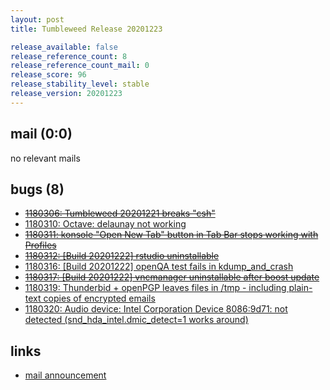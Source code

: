 ```yaml
---
layout: post
title: Tumbleweed Release 20201223

release_available: false
release_reference_count: 8
release_reference_count_mail: 0
release_score: 96
release_stability_level: stable
release_version: 20201223
---
```


## mail (0:0)

no relevant mails

## bugs (8)

<!--more-->

- ~~[1180306: Tumbleweed 20201221 breaks "csh"](https://bugzilla.opensuse.org/show_bug.cgi?id=1180306)~~
- [1180310: Octave: delaunay not working](https://bugzilla.opensuse.org/show_bug.cgi?id=1180310)
- ~~[1180311: konsole "Open New Tab" button in Tab Bar stops working with Profiles](https://bugzilla.opensuse.org/show_bug.cgi?id=1180311)~~
- ~~[1180312: \[Build 20201222\] rstudio uninstallable](https://bugzilla.opensuse.org/show_bug.cgi?id=1180312)~~
- [1180316: \[Build 20201222\] openQA test fails in kdump_and_crash](https://bugzilla.opensuse.org/show_bug.cgi?id=1180316)
- ~~[1180317: \[Build 20201222\] vncmanager uninstallable after boost update](https://bugzilla.opensuse.org/show_bug.cgi?id=1180317)~~
- [1180319: Thunderbid + openPGP leaves files in /tmp - including plain-text copies of encrypted emails](https://bugzilla.opensuse.org/show_bug.cgi?id=1180319)
- [1180320: Audio device: Intel Corporation Device 8086:9d71: not detected (snd_hda_intel.dmic_detect=1 works around)](https://bugzilla.opensuse.org/show_bug.cgi?id=1180320)



## links

- [mail announcement](https://lists.opensuse.org/archives/list/factory@lists.opensuse.org/thread/4GVP577NPLC7JU3Q3GH6KDCMXEUVZGGZ)
